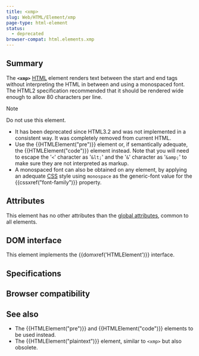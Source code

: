 ```yaml
---
title: <xmp>
slug: Web/HTML/Element/xmp
page-type: html-element
status:
  - deprecated
browser-compat: html.elements.xmp
---
```




## Summary

The **`<xmp>`** [HTML](/Web/HTML) element renders text between the start and end tags without interpreting the HTML in between and using a monospaced font. The HTML2 specification recommended that it should be rendered wide enough to allow 80 characters per line.

> [!NOTE]
> Do not use this element.
>
> - It has been deprecated since HTML3.2 and was not implemented in a consistent way. It was completely removed from current HTML.
> - Use the {{HTMLElement("pre")}} element or, if semantically adequate, the {{HTMLElement("code")}} element instead. Note that you will need to escape the '`<`' character as '`&lt;`' and the '`&`' character as '`&amp;`' to make sure they are not interpreted as markup.
> - A monospaced font can also be obtained on any element, by applying an adequate [CSS](/Web/CSS) style using `monospace` as the generic-font value for the {{cssxref("font-family")}} property.

## Attributes

This element has no other attributes than the [global attributes](/Web/HTML/Global_attributes), common to all elements.

## DOM interface

This element implements the {{domxref('HTMLElement')}} interface.

<!-- ## Technical summary -->

## Specifications



## Browser compatibility



## See also

- The {{HTMLElement("pre")}} and {{HTMLElement("code")}} elements to be used instead.
- The {{HTMLElement("plaintext")}} element, similar to `<xmp>` but also obsolete.
